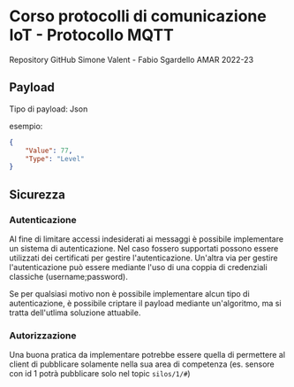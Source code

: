 # Corso protocolli di comunicazione IoT - Protocollo MQTT

Repository GitHub Simone Valent - Fabio Sgardello AMAR 2022-23
## Payload
Tipo di payload: Json

esempio:
```json
{
    "Value": 77,
    "Type": "Level"
}
```

## Sicurezza
### Autenticazione
Al fine di limitare accessi indesiderati ai messaggi è possibile implementare un sistema di autenticazione. Nel caso fossero supportati possono essere utilizzati dei certificati per gestire l'autenticazione. Un'altra via per gestire l'autenticazione può essere mediante l'uso di una coppia di credenziali classiche (username;password).

Se per qualsiasi motivo non è possibile implementare alcun tipo di autenticazione, è possibile criptare il payload mediante un'algoritmo, ma si tratta dell'utlima soluzione attuabile.

### Autorizzazione
Una buona pratica da implementare potrebbe essere quella di permettere al client di pubblicare solamente nella sua area di competenza (es. sensore con id 1 potrà pubblicare solo nel topic `silos/1/#`)

